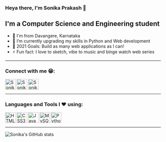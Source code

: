 ### Heya there, I'm Sonika Prakash 👋

## I'm a Computer Science and Engineering student
- 📍 I'm from Davangere, Karnataka
- 🌱 I’m currently upgrading my skills in Python and Web development
- 🥅 2021 Goals: Build as many web applications as I can!
- ⚡ Fun fact: I love to sketch, vibe to music and binge watch web series 

---

### Connect with me 😁:

[<img align="left" alt="Sonika Prakash | LinkedIn" width="34px" src="https://img.icons8.com/color/100/000000/linkedin.png" />][linkedin]
[<img align="left" alt="Sonika Prakash | Instagram" width="34px" src="https://img.icons8.com/fluent/100/000000/instagram-new.png" />][instagram]
[<img align="left" alt="Sonika Prakash | HackerRank" width="34px" src="https://img.icons8.com/windows/100/000000/hackerrank.png" />][hackerrank]

<br />
<br/>

---

### Languages and Tools I ❤ using:

[<img align="left" alt="HTML5" width="34px" src="https://img.icons8.com/color/100/000000/html-5--v1.png" />][html]
[<img align="left" alt="CSS3" width="34px" src="https://img.icons8.com/color/100/000000/css3.png" />][css]
[<img align="left" alt="JavaScript" width="34px" src="https://img.icons8.com/color/100/000000/javascript.png" />][js]
[<img align="left" alt="MySQL" width="34px" src="https://img.icons8.com/color/100/000000/mysql-logo.png" />][mysql]
[<img align="left" alt="Python" width="34px" src="https://img.icons8.com/color/100/000000/python.png" />][python]

<br/>
<br/>

---

![Sonika's GitHub stats](https://github-readme-stats.vercel.app/api?username=Sonika-Prakash&show_icons=true&theme=radical)



[instagram]: https://www.instagram.com/_sonika_prakash_/
[linkedin]: https://www.linkedin.com/in/sonika-prakash/
[hackerrank]: https://www.hackerrank.com/sonikaprakash10
[html]: https://img.icons8.com/color/48/000000/html-5--v1.png
[css]: https://img.icons8.com/color/48/000000/css3.png
[js]: https://img.icons8.com/color/48/000000/javascript.png
[mysql]: https://img.icons8.com/color/48/000000/mysql-logo.png
[python]: https://img.icons8.com/color/48/000000/python.png
